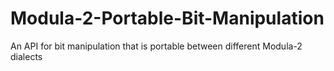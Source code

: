 # Modula-2-Portable-Bit-Manipulation
An API for bit manipulation that is portable between different Modula-2 dialects
